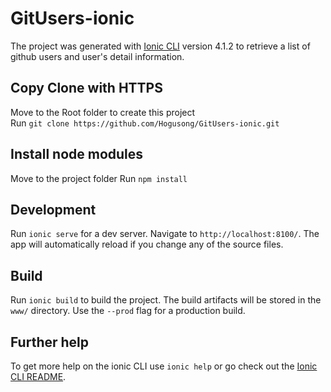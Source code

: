# GitUsers-ionic

The project was generated with [Ionic CLI](https://github.com/ionic-team/ionic-cli) version 4.1.2
to retrieve a list of github users and user's detail information.


## Copy Clone with HTTPS

Move to the Root folder to create this project  
Run `git clone https://github.com/Hogusong/GitUsers-ionic.git`

## Install node modules

Move to the project folder
Run `npm install`

## Development

Run `ionic serve` for a dev server. Navigate to `http://localhost:8100/`. The app will automatically reload if you change any of the source files.

## Build

Run `ionic build` to build the project. The build artifacts will be stored in the `www/` directory. Use the `--prod` flag for a production build.

## Further help

To get more help on the ionic CLI use `ionic help` or go check out the [Ionic CLI README](https://github.com/ionic-team/ionic-cli/blob/master/README.md).
